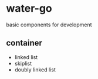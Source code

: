 # water-go
basic components for development

## container
+ linked list
+ skiplist 
+ doubly linked list

